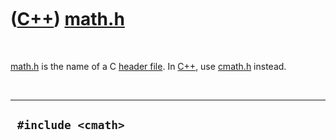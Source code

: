 
 

 

 

 

 

([C++](Cpp.md)) [math.h](CppMathH.md)
=======================================

 

[math.h](CppMathH.md) is the name of a C [header
file](CppHeaderFile.md). In [C++](Cpp.md), use
[cmath.h](CppCmathH.md) instead.

 

  ---------------------
  ` #include <cmath>`
  ---------------------

 

 

 

 

 

 

